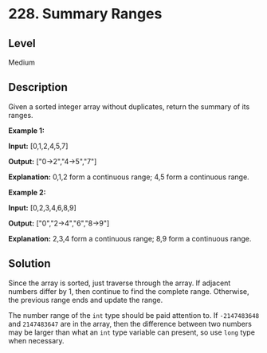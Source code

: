# 228. Summary Ranges
## Level
Medium

## Description
Given a sorted integer array without duplicates, return the summary of its ranges.

**Example 1:**

**Input:**  [0,1,2,4,5,7]

**Output:** ["0->2","4->5","7"]

**Explanation:** 0,1,2 form a continuous range; 4,5 form a continuous range.

**Example 2:**

**Input:**  [0,2,3,4,6,8,9]

**Output:** ["0","2->4","6","8->9"]

**Explanation:** 2,3,4 form a continuous range; 8,9 form a continuous range.

## Solution
Since the array is sorted, just traverse through the array. If adjacent numbers differ by 1, then continue to find the complete range. Otherwise, the previous range ends and update the range.

The number range of the `int` type should be paid attention to. If `-2147483648` and `2147483647` are in the array, then the difference between two numbers may be larger than what an `int` type variable can present, so use `long` type when necessary.